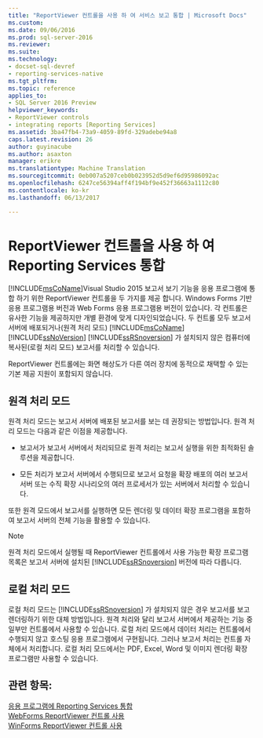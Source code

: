 ```yaml
---
title: "ReportViewer 컨트롤을 사용 하 여 서비스 보고 통합 | Microsoft Docs"
ms.custom: 
ms.date: 09/06/2016
ms.prod: sql-server-2016
ms.reviewer: 
ms.suite: 
ms.technology:
- docset-sql-devref
- reporting-services-native
ms.tgt_pltfrm: 
ms.topic: reference
applies_to:
- SQL Server 2016 Preview
helpviewer_keywords:
- ReportViewer controls
- integrating reports [Reporting Services]
ms.assetid: 3ba47fb4-73a9-4059-89fd-329adebe94a8
caps.latest.revision: 26
author: guyinacube
ms.author: asaxton
manager: erikre
ms.translationtype: Machine Translation
ms.sourcegitcommit: 0eb007a5207ceb0b023952d5d9ef6d95986092ac
ms.openlocfilehash: 6247ce56394aff4f194bf9e452f36663a1112c80
ms.contentlocale: ko-kr
ms.lasthandoff: 06/13/2017

---
```

# <a name="integrating-reporting-services-using-reportviewer-controls"></a>ReportViewer 컨트롤을 사용 하 여 Reporting Services 통합
  [!INCLUDE[msCoName](../../includes/msconame-md.md)]Visual Studio 2015 보고서 보기 기능을 응용 프로그램에 통합 하기 위한 ReportViewer 컨트롤을 두 가지를 제공 합니다. Windows Forms 기반 응용 프로그램용 버전과 Web Forms 응용 프로그램용 버전이 있습니다. 각 컨트롤은 유사한 기능을 제공하지만 개별 환경에 맞게 디자인되었습니다. 두 컨트롤 모두 보고서 서버에 배포되거나(원격 처리 모드) [!INCLUDE[msCoName](../../includes/msconame-md.md)] [!INCLUDE[ssNoVersion](../../includes/ssnoversion-md.md)] [!INCLUDE[ssRSnoversion](../../includes/ssrsnoversion-md.md)] 가 설치되지 않은 컴퓨터에 복사된(로컬 처리 모드) 보고서를 처리할 수 있습니다.  
  
 ReportViewer 컨트롤에는 화면 해상도가 다른 여러 장치에 동적으로 채택할 수 있는 기본 제공 지원이 포함되지 않습니다.  
  
## <a name="remote-processing-mode"></a>원격 처리 모드  
 원격 처리 모드는 보고서 서버에 배포된 보고서를 보는 데 권장되는 방법입니다. 원격 처리 모드는 다음과 같은 이점을 제공합니다.  
  
-   보고서가 보고서 서버에서 처리되므로 원격 처리는 보고서 실행을 위한 최적화된 솔루션을 제공합니다.  
  
-   모든 처리가 보고서 서버에서 수행되므로 보고서 요청을 확장 배포의 여러 보고서 서버 또는 수직 확장 시나리오의 여러 프로세서가 있는 서버에서 처리할 수 있습니다.  
  
 또한 원격 모드에서 보고서를 실행하면 모든 렌더링 및 데이터 확장 프로그램을 포함하여 보고서 서버의 전체 기능을 활용할 수 있습니다.  
  
> [!NOTE]  
>  원격 처리 모드에서 실행될 때 ReportViewer 컨트롤에서 사용 가능한 확장 프로그램 목록은 보고서 서버에 설치된 [!INCLUDE[ssRSnoversion](../../includes/ssrsnoversion-md.md)] 버전에 따라 다릅니다.  
  
## <a name="local-processing-mode"></a>로컬 처리 모드  
 로컬 처리 모드는 [!INCLUDE[ssRSnoversion](../../includes/ssrsnoversion-md.md)] 가 설치되지 않은 경우 보고서를 보고 렌더링하기 위한 대체 방법입니다. 원격 처리와 달리 보고서 서버에서 제공하는 기능 중 일부만 컨트롤에서 사용할 수 있습니다. 로컬 처리 모드에서 데이터 처리는 컨트롤에서 수행되지 않고 호스팅 응용 프로그램에서 구현됩니다. 그러나 보고서 처리는 컨트롤 자체에서 처리합니다. 로컬 처리 모드에서는 PDF, Excel, Word 및 이미지 렌더링 확장 프로그램만 사용할 수 있습니다.  
  
## <a name="see-also"></a>관련 항목:  
 [응용 프로그램에 Reporting Services 통합](../../reporting-services/application-integration/integrating-reporting-services-into-applications.md)   
 [WebForms ReportViewer 컨트롤 사용](../../reporting-services/application-integration/using-the-webforms-reportviewer-control.md)   
 [WinForms ReportViewer 컨트롤 사용](../../reporting-services/application-integration/using-the-winforms-reportviewer-control.md)  

  
  

